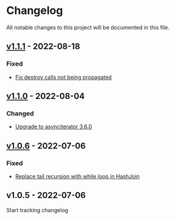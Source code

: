 # Changelog
All notable changes to this project will be documented in this file.

<a name="v1.1.1"></a>
## [v1.1.1](https://github.com/comunica/asyncjoin/compare/v1.1.0...v1.1.1) - 2022-08-18

### Fixed
* [Fix destroy calls not being propagated](https://github.com/comunica/asyncjoin/commit/acfa1be3cca724f98cd9411b71e72420ca950cfe)

<a name="v1.1.0"></a>
## [v1.1.0](https://github.com/comunica/asyncjoin/compare/v1.0.6...v1.1.0) - 2022-08-04

### Changed
* [Upgrade to asynciterator 3.6.0](https://github.com/comunica/asyncjoin/commit/9e9b0e01309f96b1c5a9462258fd270c0a051fce)

<a name="v1.0.6"></a>
## [v1.0.6](https://github.com/comunica/asyncjoin/compare/v1.0.3...v1.0.6) - 2022-07-06

### Fixed
* [Replace tail recursion with while loop in HashJoin](https://github.com/comunica/asyncjoin/commit/59bbc0d9849572817f33f0c922cff3a5481596a9)

<a name="v1.0.5"></a>
## v1.0.5 - 2022-07-06

Start tracking changelog
